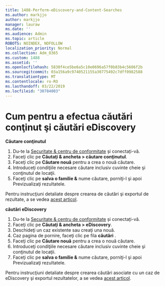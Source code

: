 ```yaml
---
title: 1488-Perform-eDiscovery-and-Content-Searches
ms.author: markjjo
author: markjjo
manager: lauraw
ms.date: ''
ms.audience: Admin
ms.topic: article
ROBOTS: NOINDEX, NOFOLLOW
localization_priority: Normal
ms.collection: Adm_O365
ms.custom: 1488
ms.assetid: ''
ms.openlocfilehash: 5830f4ce5be6a5c10e0696a57f0b83b4c5606f2b
ms.sourcegitcommit: 03a156a9c9740521155a30775492c7dff0982588
ms.translationtype: MT
ms.contentlocale: ro-RO
ms.lasthandoff: 03/22/2019
ms.locfileid: "30784003"
---
```

# <a name="how-to-perform-content-searches-and-ediscovery-searches"></a>Cum pentru a efectua căutări conţinut şi căutări eDiscovery

**Căutare conţinutul**

1. Du-te la [Securitate & centru de conformitate](https://protection.office.com) și conectați-vă.
2. Faceţi clic pe **Căutaţi & ancheta > căutare conţinutul**.
3. Faceţi clic pe **Căutare nouă** pentru a crea o nouă căutare.
4. Introduceţi condiţiile necesare căutare inclusiv cuvinte cheie şi conţinutul de locaţii.  
5. Faceţi clic pe **salva o familie &** nume căutare, porniţi-l şi apoi Previzualizaţi rezultatele. 
 
Pentru instrucţiuni detaliate despre crearea de căutări şi exportul de rezultate, a se vedea [acest articol](https://docs.microsoft.com/office365/securitycompliance/content-search).

**căutări eDiscovery**

1. Du-te la [Securitate & centru de conformitate](https://protection.office.com) și conectați-vă.
2. Faceţi clic pe **Căutaţi & ancheta > eDiscovery**.
3. Deschideţi un caz existente sau creaţi una nouă.
4. Caz pagina de pornire, faceţi clic pe fila **căutări** .  
5. Faceţi clic pe **Căutare nouă** pentru a crea o nouă căutare.
6. Introduceţi condiţiile necesare căutare inclusiv cuvinte cheie şi conţinutul de locaţii.  
7. Faceţi clic pe **salva o familie &** nume căutare, porniţi-l şi apoi Previzualizaţi rezultatele.

Pentru instrucţiuni detaliate despre crearea căutări asociate cu un caz de eDiscovery şi exportul rezultatelor, a se vedea [acest articol](https://docs.microsoft.com/office365/securitycompliance/ediscovery-cases).